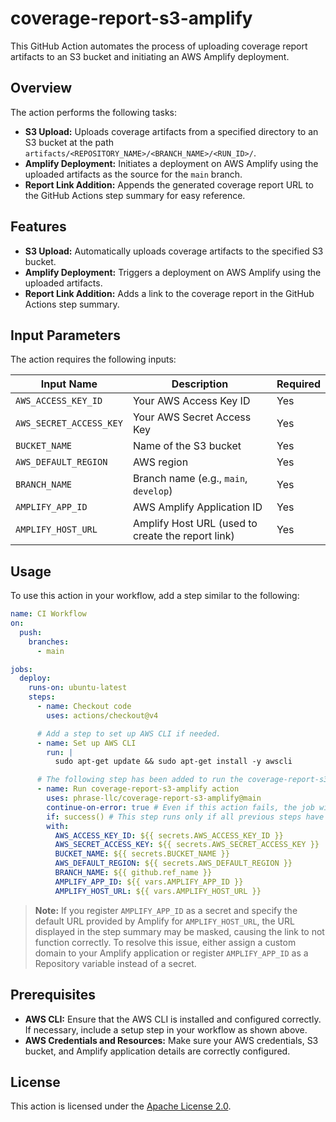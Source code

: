 # coverage-report-s3-amplify

This GitHub Action automates the process of uploading coverage report artifacts to an S3 bucket and initiating an AWS Amplify deployment.

## Overview

The action performs the following tasks:

- **S3 Upload:** Uploads coverage artifacts from a specified directory to an S3 bucket at the path `artifacts/<REPOSITORY_NAME>/<BRANCH_NAME>/<RUN_ID>/`.
- **Amplify Deployment:** Initiates a deployment on AWS Amplify using the uploaded artifacts as the source for the `main` branch.
- **Report Link Addition:** Appends the generated coverage report URL to the GitHub Actions step summary for easy reference.

## Features

- **S3 Upload:** Automatically uploads coverage artifacts to the specified S3 bucket.
- **Amplify Deployment:** Triggers a deployment on AWS Amplify using the uploaded artifacts.
- **Report Link Addition:** Adds a link to the coverage report in the GitHub Actions step summary.

## Input Parameters

The action requires the following inputs:

| Input Name              | Description                                             | Required |
| ----------------------- | ------------------------------------------------------- | -------- |
| `AWS_ACCESS_KEY_ID`     | Your AWS Access Key ID                                  | Yes      |
| `AWS_SECRET_ACCESS_KEY` | Your AWS Secret Access Key                              | Yes      |
| `BUCKET_NAME`           | Name of the S3 bucket                                   | Yes      |
| `AWS_DEFAULT_REGION`    | AWS region                                              | Yes      |
| `BRANCH_NAME`           | Branch name (e.g., `main`, `develop`)                   | Yes      |
| `AMPLIFY_APP_ID`        | AWS Amplify Application ID                              | Yes      |
| `AMPLIFY_HOST_URL`      | Amplify Host URL (used to create the report link)       | Yes      |

## Usage

To use this action in your workflow, add a step similar to the following:

```yaml
name: CI Workflow
on:
  push:
    branches:
      - main

jobs:
  deploy:
    runs-on: ubuntu-latest
    steps:
      - name: Checkout code
        uses: actions/checkout@v4

      # Add a step to set up AWS CLI if needed.
      - name: Set up AWS CLI
        run: |
          sudo apt-get update && sudo apt-get install -y awscli

      # The following step has been added to run the coverage-report-s3-amplify action.
      - name: Run coverage-report-s3-amplify action
        uses: phrase-llc/coverage-report-s3-amplify@main
        continue-on-error: true # Even if this action fails, the job will continue to the next step.
        if: success() # This step runs only if all previous steps have succeeded.
        with:
          AWS_ACCESS_KEY_ID: ${{ secrets.AWS_ACCESS_KEY_ID }}
          AWS_SECRET_ACCESS_KEY: ${{ secrets.AWS_SECRET_ACCESS_KEY }}
          BUCKET_NAME: ${{ secrets.BUCKET_NAME }}
          AWS_DEFAULT_REGION: ${{ secrets.AWS_DEFAULT_REGION }}
          BRANCH_NAME: ${{ github.ref_name }}
          AMPLIFY_APP_ID: ${{ vars.AMPLIFY_APP_ID }}
          AMPLIFY_HOST_URL: ${{ vars.AMPLIFY_HOST_URL }}
```
> **Note:** If you register `AMPLIFY_APP_ID` as a secret and specify the default URL provided by Amplify for `AMPLIFY_HOST_URL`, the URL displayed in the step summary may be masked, causing the link to not function correctly. To resolve this issue, either assign a custom domain to your Amplify application or register `AMPLIFY_APP_ID` as a Repository variable instead of a secret.

## Prerequisites

- **AWS CLI:** Ensure that the AWS CLI is installed and configured correctly. If necessary, include a setup step in your workflow as shown above.
- **AWS Credentials and Resources:** Make sure your AWS credentials, S3 bucket, and Amplify application details are correctly configured.

## License

This action is licensed under the [Apache License 2.0](LICENSE).